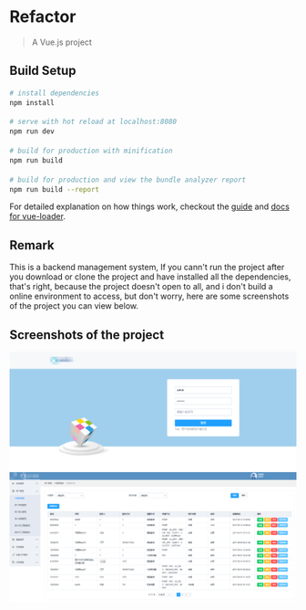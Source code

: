 # Refactor

> A Vue.js project

## Build Setup

``` bash
# install dependencies
npm install

# serve with hot reload at localhost:8080
npm run dev

# build for production with minification
npm run build

# build for production and view the bundle analyzer report
npm run build --report
```

For detailed explanation on how things work, checkout the [guide](http://vuejs-templates.github.io/webpack/) and [docs for vue-loader](http://vuejs.github.io/vue-loader).

## Remark
This is a backend management system, If you cann't run the project after you download or clone the project and have installed all the dependencies, that's right, because the project doesn't open to all, and i don't build a online environment to access, but don't worry, here are some screenshots of the project you can view below.

## Screenshots of the project
!['The login page'](https://github.com/ygs1990/vue/blob/master/refactor/screenshots/login.png)
!['The login page'](https://github.com/ygs1990/vue/blob/master/refactor/screenshots/agency.png)
